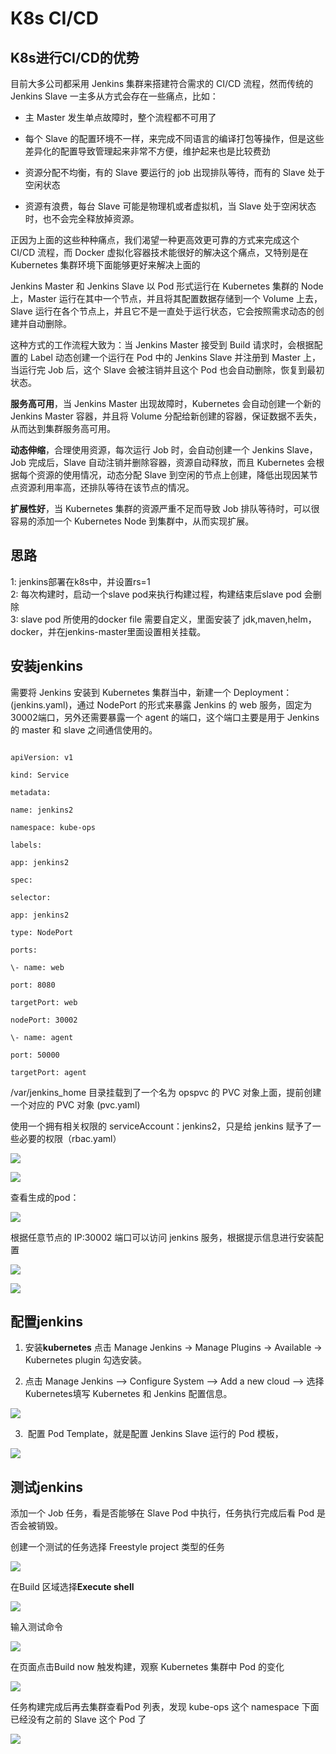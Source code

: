 K8s CI/CD
=========

K8s进行CI/CD的优势
------------------

目前大多公司都采用 Jenkins 集群来搭建符合需求的 CI/CD 流程，然而传统的 Jenkins
Slave 一主多从方式会存在一些痛点，比如：

-   主 Master 发生单点故障时，整个流程都不可用了

-   每个 Slave
    的配置环境不一样，来完成不同语言的编译打包等操作，但是这些差异化的配置导致管理起来非常不方便，维护起来也是比较费劲

-   资源分配不均衡，有的 Slave 要运行的 job 出现排队等待，而有的 Slave
    处于空闲状态

-   资源有浪费，每台 Slave 可能是物理机或者虚拟机，当 Slave
    处于空闲状态时，也不会完全释放掉资源。

正因为上面的这些种种痛点，我们渴望一种更高效更可靠的方式来完成这个 CI/CD
流程，而 Docker 虚拟化容器技术能很好的解决这个痛点，又特别是在 Kubernetes
集群环境下面能够更好来解决上面的

Jenkins Master 和 Jenkins Slave 以 Pod 形式运行在 Kubernetes 集群的 Node
上，Master 运行在其中一个节点，并且将其配置数据存储到一个 Volume 上去，Slave
运行在各个节点上，并且它不是一直处于运行状态，它会按照需求动态的创建并自动删除。

这种方式的工作流程大致为：当 Jenkins Master 接受到 Build 请求时，会根据配置的
Label 动态创建一个运行在 Pod 中的 Jenkins Slave 并注册到 Master 上，当运行完 Job
后，这个 Slave 会被注销并且这个 Pod 也会自动删除，恢复到最初状态。

**服务高可用**，当 Jenkins Master 出现故障时，Kubernetes 会自动创建一个新的
Jenkins Master 容器，并且将 Volume
分配给新创建的容器，保证数据不丢失，从而达到集群服务高可用。

**动态伸缩**，合理使用资源，每次运行 Job 时，会自动创建一个 Jenkins Slave，Job
完成后，Slave 自动注销并删除容器，资源自动释放，而且 Kubernetes
会根据每个资源的使用情况，动态分配 Slave
到空闲的节点上创建，降低出现因某节点资源利用率高，还排队等待在该节点的情况。

**扩展性好**，当 Kubernetes 集群的资源严重不足而导致 Job
排队等待时，可以很容易的添加一个 Kubernetes Node 到集群中，从而实现扩展。

思路
----

1: jenkins部署在k8s中，并设置rs=1  
2: 每次构建时，启动一个slave pod来执行构建过程，构建结束后slave pod 会删除  
3: slave pod 所使用的docker file 需要自定义，里面安装了 jdk,maven,helm，docker，并在jenkins-master里面设置相关挂载。

安装jenkins
-----------

需要将 Jenkins 安装到 Kubernetes 集群当中，新建一个
Deployment：(jenkins.yaml)，通过 NodePort 的形式来暴露 Jenkins 的 web
服务，固定为30002端口，另外还需要暴露一个 agent 的端口，这个端口主要是用于
Jenkins 的 master 和 slave 之间通信使用的。
```

apiVersion: v1

kind: Service

metadata:

name: jenkins2

namespace: kube-ops

labels:

app: jenkins2

spec:

selector:

app: jenkins2

type: NodePort

ports:

\- name: web

port: 8080

targetPort: web

nodePort: 30002

\- name: agent

port: 50000

targetPort: agent
```

/var/jenkins_home 目录挂载到了一个名为 opspvc 的 PVC
对象上面，提前创建一个对应的 PVC 对象 (pvc.yaml)

使用一个拥有相关权限的 serviceAccount：jenkins2，只是给 jenkins
赋予了一些必要的权限（rbac.yaml）

![](media/9a1a322a234a1b519740fcbb5787d4f8.tmp)

![](media/a6b7d04007fe9fe070c2610acc699630.tmp)

查看生成的pod：

![](media/fef3bbc15229143a7c794daf507df78a.tmp)

根据任意节点的 IP:30002 端口可以访问 jenkins 服务，根据提示信息进行安装配置

![](media/9ef670bcc1552c267196eb75b77ea363.tmp)

![](media/d81a6394064afc370e99c775f87d2da1.tmp)

配置jenkins
-----------

1.  安装**kubernetes** 点击 Manage Jenkins -\> Manage Plugins -\> Available -\>
    Kubernetes plugin 勾选安装。

2.  点击 Manage Jenkins —\> Configure System —\> Add a new cloud —\> 选择
    Kubernetes填写 Kubernetes 和 Jenkins 配置信息。

![](media/c13c122c583c6c9aed36d1f5db8560d0.tmp)

3.   配置 Pod Template，就是配置 Jenkins Slave 运行的 Pod 模板，

![](media/1058868e02ad8ed0d6e01a3ff9ec1197.tmp)

测试jenkins
-----------

添加一个 Job 任务，看是否能够在 Slave Pod 中执行，任务执行完成后看 Pod
是否会被销毁。

创建一个测试的任务选择 Freestyle project 类型的任务

![](media/804cbcea11f80424af944d5f5b830827.tmp)

在Build 区域选择**Execute shell**

![](media/bbd4ecd083c0e7313dd14bd865be36a8.tmp)

输入测试命令

![](media/f5fc9eb5bdb564190e17da39157b0990.tmp)

在页面点击Build now 触发构建，观察 Kubernetes 集群中 Pod 的变化

![](media/68a34a6901e8acf8629d899b47084780.tmp)

任务构建完成后再去集群查看Pod 列表，发现 kube-ops 这个 namespace
下面已经没有之前的 Slave 这个 Pod 了

![](media/0348f03a2e6f940a2b3d51dfd2138400.tmp)
